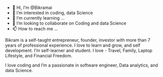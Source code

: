 - 👋 Hi, I’m @Bikramai
- 👀 I’m interested in coding, data Science 
- 🌱 I’m currently learning ...
- 💞️ I’m looking to collaborate on Coding and data Science 
- 📫 How to reach me ...


Bikram is a self-taught entrepreneur, founder, investor with more than 7 years of professional experience. 
I love to learn and grow, and self development. I’m self-learner and student. 
I love - Travel, Family, Laptop Lifestyle, and Financial Freedom.

I love coding and I’m a passionate in software engineer, Data analytics, and data Science.

